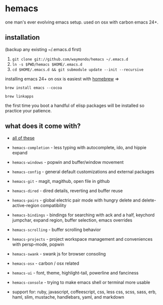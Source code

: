 # hemacs

one man's ever evolving emacs setup. used on osx with carbon emacs 24+.

## installation

(backup any existing ~/.emacs.d first)

1. `git clone git://github.com/waymondo/hemacs ~/.emacs.d`
2. `ln -s $PWD/hemacs $HOME/.emacs.d`
3. `cd $HOME/.emacs.d && git submodule update --init --recursive`

installing emacs 24+ on osx is easiest with [homebrew](http://mxcl.github.com/homebrew) =>

`brew install emacs --cocoa`

`brew linkapps`

the first time you boot a handful of elisp packages will be installed so practice your patience.

## what does it come with?

* [all of these](https://github.com/waymondo/hemacs/raw/master/vendor)

* `hemacs-completion` - less typing with autocomplete, ido, and hippie expand

* `hemacs-windows` - popwin and buffer/window movement

* `hemacs-config`  - general default customizations and external packages

* `hemacs-git` - magit, magithub, open file in github

* `hemacs-dired` - dired details, reverting and buffer reuse

* `hemacs-pairs` - global electric pair mode with hungry delete and delete-active-region compatibility

* `hemacs-bindings` - bindings for searching with ack and a half, keychord jumpchar, expand region, buffer selection, emacs overrides

* `hemacs-scrolling` - buffer scrolling behavior

* `hemacs-projects` - project workspace management and conveniences with persp-mode, popwin

* `hemacs-swank` - swank js for browser consoling

* `hemacs-osx` - carbon / osx related

* `hemacs-ui` - font, theme, highlight-tail, powerline and fanciness

* `hemacs-console` - trying to make emacs shell or terminal more usable

* support for: ruby, javascript, coffeescript, css, less css, scss, sass, erb, haml, slim, mustache, handlebars, yaml, and markdown
